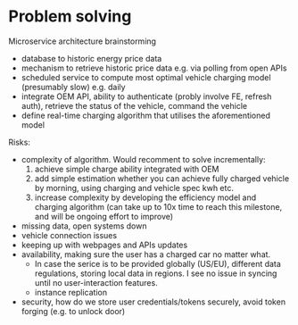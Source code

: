 # Problem solving

Microservice architecture brainstorming
- database to historic energy price data
- mechanism to retrieve historic price data e.g. via polling from open APIs
- scheduled service to compute most optimal vehicle charging model (presumably slow) e.g. daily
- integrate OEM API, ability to authenticate (probly involve FE, refresh auth), retrieve the status of the vehicle, command the vehicle
- define real-time charging algorithm that utilises the aforementioned model

Risks:
- complexity of algorithm. Would recomment to solve incrementally:
  1. achieve simple charge ability integrated with OEM
  2. add simple estimation whether you can achieve fully charged vehicle by morning, using charging and vehicle spec kwh etc.
  3. increase complexity by developing the efficiency model and charging algorithm (can take up to 10x time to reach this milestone, and will be ongoing effort to improve)
- missing data, open systems down
- vehicle connection issues
- keeping up with webpages and APIs updates
- availability, making sure the user has a charged car no matter what. 
  - In case the serice is to be provided globally (US/EU), different data regulations, storing local data in regions. I see no issue in syncing until no user-interaction features.
  - instance replication
- security, how do we store user credentials/tokens securely, avoid token forging (e.g. to unlock door)